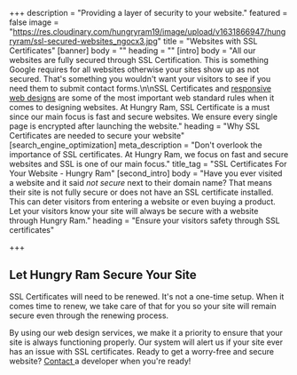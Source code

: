 +++
description = "Providing a layer of security to your website."
featured = false
image = "https://res.cloudinary.com/hungryram19/image/upload/v1631866947/hungryram/ssl-secured-websites_ngocx3.jpg"
title = "Websites with SSL Certificates"
[banner]
body = ""
heading = ""
[intro]
body = "All our websites are fully secured through SSL Certification. This is something Google requires for all websites otherwise your sites show up as not secured. That's something you wouldn't want your visitors to see if you need them to submit contact forms.\n\nSSL Certificates and [responsive web designs](/services/responsive-web-design/) are some of the most important web standard rules when it comes to designing websites. At Hungry Ram, SSL Certificate is a must since our main focus is fast and secure websites. We ensure every single page is encrypted after launching the website."
heading = "Why SSL Certificates are needed to secure your website"
[search_engine_optimization]
meta_description = "Don't overlook the importance of SSL certificates. At Hungry Ram, we focus on fast and secure websites and SSL is one of our main focus."
title_tag = "SSL Certificates For Your Website - Hungry Ram"
[second_intro]
body = "Have you ever visited a website and it said _not secure_ next to their domain name? That means their site is not fully secure or does not have an SSL certificate installed. This can deter visitors from entering a website or even buying a product. Let your visitors know your site will always be secure with a website through Hungry Ram."
heading = "Ensure your visitors safety through SSL certificates"

+++
## Let Hungry Ram Secure Your Site

SSL Certificates will need to be renewed. It's not a one-time setup. When it comes time to renew, we take care of that for you so your site will remain secure even through the renewing process.

By using our web design services, we make it a priority to ensure that your site is always functioning properly. Our system will alert us if your site ever has an issue with SSL certificates. Ready to get a worry-free and secure website? [Contact ](/contact)a developer when you're ready!
